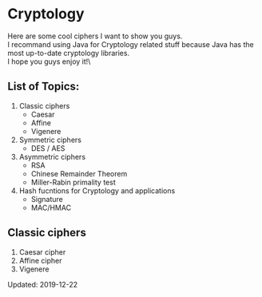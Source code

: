 # Cryptology
Here are some cool ciphers I want to show you guys.\
I recommand using Java for Cryptology related stuff because Java has the most up-to-date cryptology libraries.\
I hope you guys enjoy it!\

## List of Topics:
1. Classic ciphers
   * Caesar
   * Affine
   * Vigenere
2. Symmetric ciphers
   * DES / AES
3. Asymmetric ciphers
   * RSA
   * Chinese Remainder Theorem
   * Miller-Rabin primality test
4. Hash fucntions for Cryptology and applications
   * Signature
   * MAC/HMAC

## Classic ciphers
1. Caesar cipher
2. Affine cipher
3. Vigenere 

Updated: 2019-12-22
